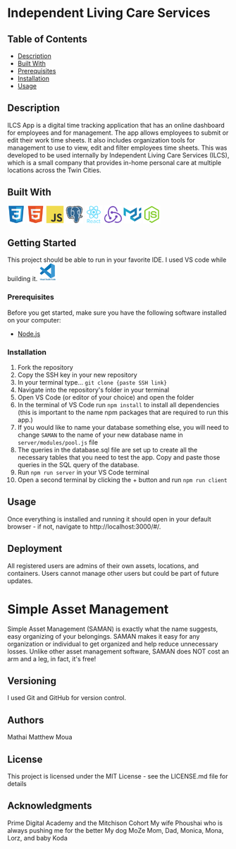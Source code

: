 # Independent Living Care Services 

## Table of Contents

- [Description](#description)
- [Built With](#built-with)
- [Prerequisites](#prerequisite)
- [Installation](#installation)
- [Usage](#usage)
    

## Description

ILCS App is a digital time tracking application that has an online dashboard for employees and for management. The app allows employees to submit or edit their work time sheets. It also includes organization tools for management to use to view, edit and filter employees time sheets. This was developed to be used internally by Independent Living Care Services (ILCS), which is a small company that provides in-home personal care at multiple locations across the Twin Cities.

## Built With

<a href="https://www.w3schools.com/w3css/defaulT.asp"><img src="https://raw.githubusercontent.com/devicons/devicon/master/icons/css3/css3-original.svg" height="40px" width="40px" /></a>
<a href="https://www.w3schools.com/html/"><img src="https://raw.githubusercontent.com/devicons/devicon/master/icons/html5/html5-original.svg" height="40px" width="40px" /></a>
<a href="https://www.w3schools.com/js/default.asp"><img src="https://raw.githubusercontent.com/devicons/devicon/master/icons/javascript/javascript-original.svg" height="40px" width="40px" /></a>
<a href="https://www.postgresql.org/"><img src="https://raw.githubusercontent.com/devicons/devicon/master/icons/postgresql/postgresql-original.svg" height="40px" width="40px" /></a>
<a href="https://reactjs.org/"><img src="https://raw.githubusercontent.com/devicons/devicon/master/icons/react/react-original-wordmark.svg" height="40px" width="40px" /></a>
<a href="https://redux.js.org/"><img src="https://raw.githubusercontent.com/devicons/devicon/master/icons/redux/redux-original.svg" height="40px" width="40px" /></a>
<a href="https://material-ui.com/"><img src="https://raw.githubusercontent.com/devicons/devicon/master/icons/materialui/materialui-original.svg" height="40px" width="40px" /></a>
<a href="https://nodejs.org/en/"><img src="https://github.com/devicons/devicon/blob/master/icons/nodejs/nodejs-plain.svg" height="40px" width="40px" /></a>
## Getting Started

This project should be able to run in your favorite IDE. I used VS code while building it. 
<a href="https://code.visualstudio.com/"><img src="https://github.com/devicons/devicon/blob/master/icons/vscode/vscode-original-wordmark.svg" height="40px" width="40px" /></a>

### Prerequisites
Before you get started, make sure you have the following software installed on your computer:

- [Node.js](https://nodejs.org/en/)

### Installation

1. Fork the repository
2. Copy the SSH key in your new repository
3. In your terminal type...  `git clone {paste SSH link}`
4. Navigate into the repository's folder in your terminal
5. Open VS Code (or editor of your choice) and open the folder
6. In the terminal of VS Code run `npm install` to install all dependencies
    (this is important to the name npm packages that are required to run this app.)
8. If you would like to name your database something else, you will need to change `SAMAN` to the name of your new database name in `server/modules/pool.js` file
9. The queries in the database.sql file are set up to create all the necessary tables that you need to test the app. Copy and paste those queries in the SQL query of the database.
10. Run `npm run server` in your VS Code terminal
11. Open a second terminal by clicking the + button and run `npm run client`

## Usage

Once everything is installed and running it should open in your default browser - if not, navigate to http://localhost:3000/#/.

## Deployment
All registered users are admins of their own assets, locations, and containers. Users cannot manage other users but could be part of future updates.

# Simple Asset Management
Simple Asset Management (SAMAN) is exactly what the name suggests, easy organizing of your belongings. SAMAN makes it easy for any organization or individual to get organized and help reduce unnecessary losses. Unlike other asset management software, SAMAN does NOT cost an arm and a leg, in fact, it's free!

## Versioning
I used Git and GitHub for version control.

## Authors
Mathai Matthew Moua

## License
This project is licensed under the MIT License - see the LICENSE.md file for details

## Acknowledgments
Prime Digital Academy and the Mitchison Cohort
My wife Phoushai who is always pushing me for the better
My dog MoZe
Mom, Dad, Monica, Mona, Lorz, and baby Koda
